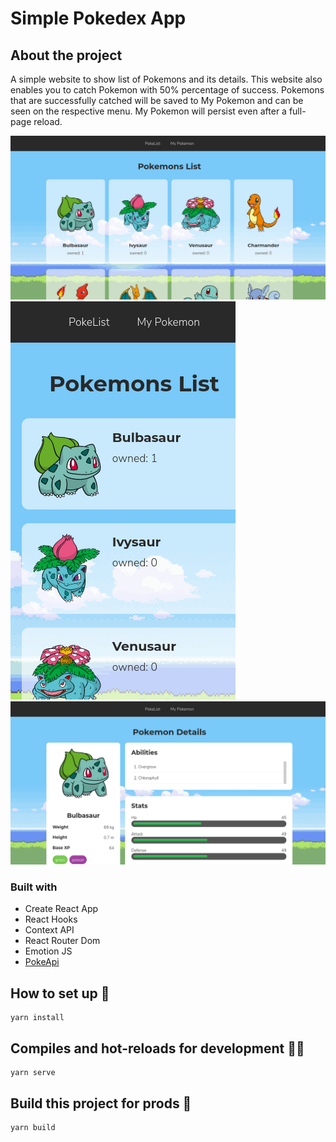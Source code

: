 # Simple Pokedex App


## About the project
A simple website to show list of Pokemons and its details. This website also 
enables you to catch Pokemon with 50% percentage of success. Pokemons that 
are successfully catched will be saved to My Pokemon and can be seen on the 
respective menu. My Pokemon will persist even after a full-page reload.

<img src="./AppPreviews/desktop-view.png" alt="app on desktop viewport" />

<img src="./AppPreviews/mobile-view.png" alt="app on mobile viewport" />

<img src="./AppPreviews/detail.png" alt="pokemon detail" />

### Built with
<ul>
    <li>Create React App</li>
    <li>React Hooks</li>
    <li>Context API</li>
    <li>React Router Dom</li>
    <li>Emotion JS</li>
    <li><a href="https://pokeapi.co/">PokeApi</a></li>
</ul>

## How to set up 🔧
```
yarn install
```

## Compiles and hot-reloads for development 🐱‍💻
```
yarn serve
```

## Build this project for prods 🔨
```
yarn build
```



